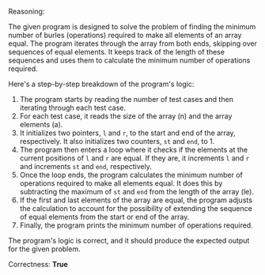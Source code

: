 Reasoning:

The given program is designed to solve the problem of finding the minimum number of burles (operations) required to make all elements of an array equal. The program iterates through the array from both ends, skipping over sequences of equal elements. It keeps track of the length of these sequences and uses them to calculate the minimum number of operations required.

Here's a step-by-step breakdown of the program's logic:

1. The program starts by reading the number of test cases and then iterating through each test case.
2. For each test case, it reads the size of the array (n) and the array elements (a).
3. It initializes two pointers, `l` and `r`, to the start and end of the array, respectively. It also initializes two counters, `st` and `end`, to 1.
4. The program then enters a loop where it checks if the elements at the current positions of `l` and `r` are equal. If they are, it increments `l` and `r` and increments `st` and `end`, respectively.
5. Once the loop ends, the program calculates the minimum number of operations required to make all elements equal. It does this by subtracting the maximum of `st` and `end` from the length of the array (le).
6. If the first and last elements of the array are equal, the program adjusts the calculation to account for the possibility of extending the sequence of equal elements from the start or end of the array.
7. Finally, the program prints the minimum number of operations required.

The program's logic is correct, and it should produce the expected output for the given problem.

Correctness: **True**